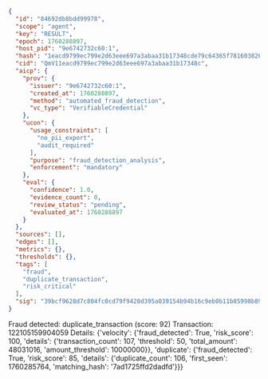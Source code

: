 ```json
{
  "id": "84692db8bdd99978",
  "scope": "agent",
  "key": "RESULT",
  "epoch": 1760288897,
  "host_pid": "9e6742732c60:1",
  "hash": "1eacd9799ec799e2d63eee697a3abaa31b17348cde79c64365f781603826a7ad",
  "cid": "QmV11eacd9799ec799e2d63eee697a3abaa31b17348c",
  "aicp": {
    "prov": {
      "issuer": "9e6742732c60:1",
      "created_at": 1760288897,
      "method": "automated_fraud_detection",
      "vc_type": "VerifiableCredential"
    },
    "ucon": {
      "usage_constraints": [
        "no_pii_export",
        "audit_required"
      ],
      "purpose": "fraud_detection_analysis",
      "enforcement": "mandatory"
    },
    "eval": {
      "confidence": 1.0,
      "evidence_count": 0,
      "review_status": "pending",
      "evaluated_at": 1760288897
    }
  },
  "sources": [],
  "edges": [],
  "metrics": {},
  "thresholds": {},
  "tags": [
    "fraud",
    "duplicate_transaction",
    "risk_critical"
  ],
  "sig": "39bcf9628d7c804fc0cd79f9428d395a039154b94b16c9eb0b11b85998b89c05"
}
```

Fraud detected: duplicate_transaction (score: 92)
Transaction: 122105159904059
Details: {'velocity': {'fraud_detected': True, 'risk_score': 100, 'details': {'transaction_count': 107, 'threshold': 50, 'total_amount': 48031016, 'amount_threshold': 10000000}}, 'duplicate': {'fraud_detected': True, 'risk_score': 85, 'details': {'duplicate_count': 106, 'first_seen': 1760285764, 'matching_hash': '7ad1725ffd2dadfd'}}}